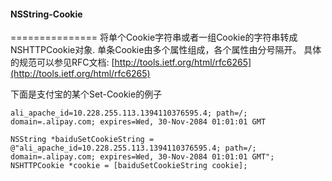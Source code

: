 #### NSString-Cookie
===============
将单个Cookie字符串或者一组Cookie的字符串转成NSHTTPCookie对象.
单条Cookie由多个属性组成，各个属性由分号隔开。
具体的规范可以参见RFC文档: [http://tools.ietf.org/html/rfc6265](http://tools.ietf.org/html/rfc6265)

下面是支付宝的某个Set-Cookie的例子

`ali_apache_id=10.228.255.113.1394110376595.4; path=/; domain=.alipay.com; expires=Wed, 30-Nov-2084 01:01:01 GMT`
   
    NSString *baiduSetCookieString = @"ali_apache_id=10.228.255.113.1394110376595.4; path=/; domain=.alipay.com; expires=Wed, 30-Nov-2084 01:01:01 GMT";
    NSHTTPCookie *cookie = [baiduSetCookieString cookie];
